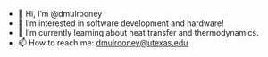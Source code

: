 - 👋 Hi, I’m @dmulrooney
- 👀 I’m interested in software development and hardware!
- 🌱 I’m currently learning about heat transfer and thermodynamics.
- 📫 How to reach me: dmulrooney@utexas.edu
